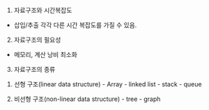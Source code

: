 1. 자료구조와 시간복잡도
  - 삽입/추출 각각 다른 시간 복잡도를 가질 수 있음.

2. 자료구조의 필요성
  - 메모리, 계산 낭비 최소화

3. 자료구조의 종류
  1) 선형 구조(linear data structure)
    - Array
    - linked list
    - stack
    - queue

  2) 비선형 구조(non-linear data structure)
    - tree
    - graph
